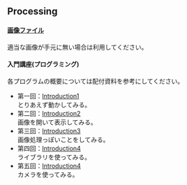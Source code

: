 Processing
---
#### [画像ファイル](https://github.com/Fujiwara-Laboratory/processing/tree/master/Image)
適当な画像が手元に無い場合は利用してください。

#### 入門講座(プログラミング)
各プログラムの概要については配付資料を参考にしてください。  
* 第一回：[Introduction1](https://github.com/Fujiwara-Laboratory/processing/tree/master/Introduction1)  
とりあえず動かしてみる。
* 第二回：[Introduction2](https://github.com/Fujiwara-Laboratory/processing/tree/master/Introduction2)  
画像を開いて表示してみる。
* 第三回：[Introduction3](https://github.com/Fujiwara-Laboratory/processing/tree/master/Introduction3)  
画像処理っぽいことをしてみる。
* 第四回：[Introduction4](https://github.com/Fujiwara-Laboratory/processing/tree/master/Introduction4)  
ライブラリを使ってみる。
* 第五回：[Introduction4](https://github.com/Fujiwara-Laboratory/processing/tree/master/Introduction5)  
カメラを使ってみる。